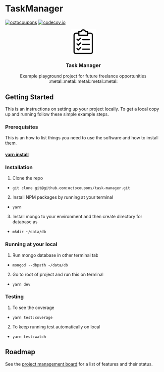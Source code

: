 <!-- PROJECT HEADER -->
# TaskManager 

<!-- PROJECT BADGES -->
[![octocoupons](https://circleci.com/gh/octocoupons/task-manager.svg?style=shield)](https://app.circleci.com/pipelines/github/octocoupons/task-manager) [![codecov.io](https://codecov.io/github/octocoupons/task-manager/coverage.svg?branch=master)](https://codecov.io/gh/octocoupons/task-manager/branch/master)

<!-- PROJECT LOGO -->
<p align="center">
  <img src="https://raw.githubusercontent.com/octocoupons/task-manager/master/src/assets/main-logo.png?sanitize=true&raw=true" alt="Logo" width="80" height="80"/>
  <h3 align="center">Task Manager</h3>
  <p align="center">
    Example playground project for future freelance opportunities :metal::metal::metal::metal::metal:
  </p>
</p>

<!-- GETTING STARTED -->
## Getting Started

This is an instructions on setting up your project locally.
To get a local copy up and running follow these simple example steps.

### Prerequisites

This is an how to list things you need to use the software and how to install them.
#### [yarn install](https://classic.yarnpkg.com/en/docs/install)

### Installation

1. Clone the repo
 - `git clone git@github.com:octocoupons/task-manager.git`

2. Install NPM packages by running at your terminal
 - `yarn`

3. Install mongo to your environment and then create directory for database as 
 - `mkdir ~/data/db`

### Running at your local

1. Run mongo database in other terminal tab
 - `mongod --dbpath ~/data/db`

2. Go to root of project and run this on terminal
 - `yarn dev`

### Testing

1. To see the coverage
 - `yarn test:coverage`

2. To keep running test automatically on local
 - `yarn test:watch`

<!-- ROADMAP -->
## Roadmap

See the [project management board](https://github.com/octocoupons/task-manager/projects/1) for a list of features and their status.
